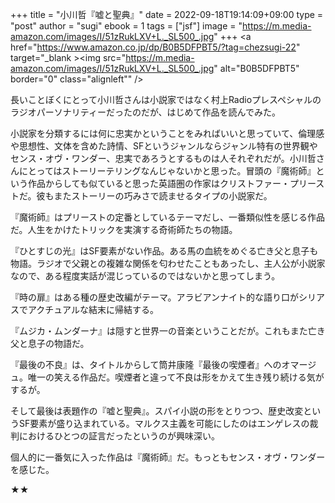 +++
title = "小川哲『嘘と聖典』"
date = 2022-09-18T19:14:09+09:00
type = "post"
author = "sugi"
ebook = 1
tags = ["jsf"]
image = "https://m.media-amazon.com/images/I/51zRukLXV+L._SL500_.jpg"
+++
<a href="https://www.amazon.co.jp/dp/B0B5DFPBT5/?tag=chezsugi-22" target="_blank ><img src="https://m.media-amazon.com/images/I/51zRukLXV+L._SL500_.jpg" alt="B0B5DFPBT5" border="0" class="alignleft"" /></a>

長いことぼくにとって小川哲さんは小説家ではなく村上Radioプレスペシャルのラジオパーソナリティーだったのだが、はじめて作品を読んでみた。

小説家を分類するには何に忠実かということをみればいいと思っていて、倫理感や思想性、文体を含めた詩情、SFというジャンルならジャンル特有の世界観やセンス・オヴ・ワンダー、忠実であろうとするものは人それぞれだが。小川哲さんにとってはストーリーテリングなんじゃないかと思った。冒頭の『魔術師』という作品からしても似ていると思った英語圏の作家はクリストファー・プリーストだ。彼もまたストーリーの巧みさで読ませるタイプの小説家だ。

『魔術師』はプリーストの定番としているテーマだし、一番類似性を感じる作品だ。人生をかけたトリックを実演する奇術師たちの物語。

『ひとすじの光』はSF要素がない作品。ある馬の血統をめぐる亡き父と息子も物語。ラジオで父親との複雑な関係を匂わせたこともあったし、主人公が小説家なので、ある程度実話が混じっているのではないかと思ってしまう。

『時の扉』はある種の歴史改編がテーマ。アラビアンナイト的な語り口がシリアスでアクチュアルな結末に帰結する。

『ムジカ・ムンダーナ』は隠すと世界一の音楽ということだが。これもまた亡き父と息子の物語だ。

『最後の不良』は、タイトルからして筒井康隆『最後の喫煙者』へのオマージュ。唯一の笑える作品だ。喫煙者と違って不良は形をかえて生き残り続ける気がするが。

そして最後は表題作の『嘘と聖典』。スパイ小説の形をとりつつ、歴史改変というSF要素が盛り込まれている。マルクス主義を可能にしたのはエンゲレスの裁判におけるひとつの証言だったというのが興味深い。

個人的に一番気に入った作品は『魔術師』だ。もっともセンス・オヴ・ワンダーを感じた。

★★
